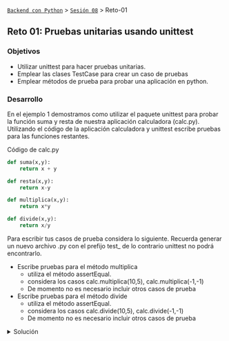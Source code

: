 [`Backend con Python`](../../Readme.md) > [`Sesión 08`](../Readme.md) > Reto-01
## Reto 01: Pruebas unitarias usando unittest

### Objetivos
- Utilizar unittest para hacer pruebas unitarias.
- Emplear las clases TestCase para crear un caso de pruebas
- Emplear métodos de prueba para probar una aplicación en python.

### Desarrollo

En el ejemplo 1 demostramos como utilizar el paquete unittest para probar la función suma y resta de nuestra aplicación calculadora (calc.py). Utilizando el código de la aplicación calculadora y unittest escribe pruebas para las funciones restantes.

Código de calc.py

```python
def suma(x,y):
    return x + y

def resta(x,y):
    return x-y

def multiplica(x,y):
    return x*y

def divide(x,y):
    return x/y
```

Para escribir tus casos de prueba considera lo siguiente. Recuerda generar un nuevo archivo .py con el  prefijo test_ de lo contrario unittest no podrá encontrarlo.

- Escribe pruebas para el método multiplica
    - utiliza el método assertEqual.
    - considera los casos calc.multiplica(10,5), calc.multiplica(-1,-1)
    - De momento no es necesario incluir otros casos de prueba
- Escribe pruebas para el método divide
    - utiliza el método assertEqual.
    - considera los casos calc.divide(10,5), calc.divide(-1,-1)
    - De momento no es necesario incluir otros casos de prueba

<details>
<summary>
Solución
</summary>
El código de test_calc.py que corresponde a las pruebas para los métodos multiplica y divide. 

```python
import unittest
import calc

class TestCalc(unittest.TestCase):

    def test_suma(self):
        result = calc.suma(10,5)
        self.assertEqual(result, 15)
        result = calc.suma(-1,-1)
        self.assertEqual(result,-2)

    def test_resta(self):
        result = calc.resta(10,5)
        self.assertEqual(result, 5)
        result = calc.resta(-1,-1)
        self.assertEqual(result,0)


    def test_multiplica(self):
        result = calc.multiplica(10,5)
        self.assertEqual(result, 50)
        result = calc.multiplica(-1,-1)
        self.assertEqual(result,1)

    def test_divide(self):
        result = calc.divide(10,5)
        self.assertEqual(result, 2)
        result = calc.divide(-1,-1)
        self.assertEqual(result,1)

```
El resultado de ejecutar las pruebas es el siguiente:

```console
....
----------------------------------------------------------------------
Ran 4 tests in 0.001s

OK
```
</details>